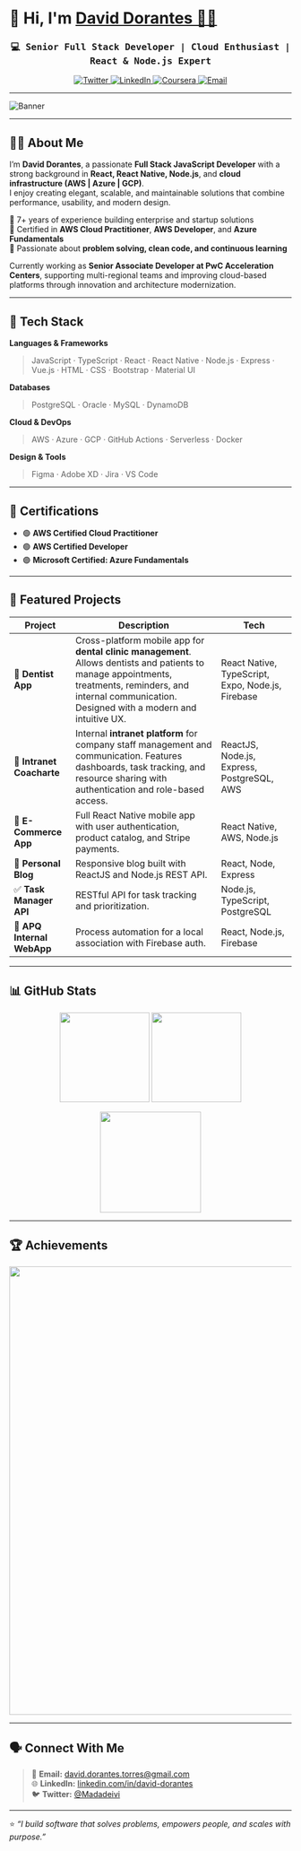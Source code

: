 # 👋 Hi, I'm [David Dorantes 🐱‍💻](https://github.com/Madadeivi)

<p align="center">
  <h3 align="center">
    <samp>💻 Senior Full Stack Developer | Cloud Enthusiast | React & Node.js Expert </samp>
  </h3>
</p>

<p align="center">
  <a href="https://twitter.com/Madadeivi">
    <img alt="Twitter" src="https://img.shields.io/badge/Twitter-1DA1F2?style=for-the-badge&logo=Twitter&logoColor=white"/>
  </a>
  <a href="https://www.linkedin.com/in/david-dorantes/">
    <img alt="LinkedIn" src="https://img.shields.io/badge/LinkedIn-0A66C2?style=for-the-badge&logo=Linkedin&logoColor=white"/>
  </a>
  <a href="https://www.coursera.org/user/7953af936bab85713073f93b81002b96">
    <img alt="Coursera" src="https://img.shields.io/badge/Coursera-0056D2?style=for-the-badge&logo=Coursera&logoColor=white"/>
  </a>
  <a href="mailto:david.dorantes.torres@gmail.com">
    <img alt="Email" src="https://img.shields.io/badge/Email-david.dorantes.torres%40gmail.com-red?style=for-the-badge&logo=gmail&logoColor=white"/>
  </a>
</p>

---

![Banner](https://user-images.githubusercontent.com/104551131/177440730-1f8ae586-165e-4e71-b68b-1b11440de83f.jpg)

---

## 🧑‍💻 About Me

I’m **David Dorantes**, a passionate **Full Stack JavaScript Developer** with a strong background in **React, React Native, Node.js**, and **cloud infrastructure (AWS | Azure | GCP)**.  
I enjoy creating elegant, scalable, and maintainable solutions that combine performance, usability, and modern design.  

🔹 7+ years of experience building enterprise and startup solutions  
🔹 Certified in **AWS Cloud Practitioner**, **AWS Developer**, and **Azure Fundamentals**  
🔹 Passionate about **problem solving, clean code, and continuous learning**  

Currently working as **Senior Associate Developer at PwC Acceleration Centers**, supporting multi-regional teams and improving cloud-based platforms through innovation and architecture modernization.

---

## 🚀 Tech Stack

**Languages & Frameworks**
> JavaScript · TypeScript · React · React Native · Node.js · Express · Vue.js · HTML · CSS · Bootstrap · Material UI  

**Databases**
> PostgreSQL · Oracle · MySQL · DynamoDB  

**Cloud & DevOps**
> AWS · Azure · GCP · GitHub Actions · Serverless · Docker  

**Design & Tools**
> Figma · Adobe XD · Jira · VS Code  

---

## 📜 Certifications

- 🟢 **AWS Certified Cloud Practitioner**  
- 🟢 **AWS Certified Developer**  
- 🟣 **Microsoft Certified: Azure Fundamentals**  

---

## 🧩 Featured Projects

| Project | Description | Tech |
|----------|--------------|------|
| 🦷 **Dentist App** | Cross-platform mobile app for **dental clinic management**. Allows dentists and patients to manage appointments, treatments, reminders, and internal communication. Designed with a modern and intuitive UX. | React Native, TypeScript, Expo, Node.js, Firebase |
| 🏢 **Intranet Coacharte** | Internal **intranet platform** for company staff management and communication. Features dashboards, task tracking, and resource sharing with authentication and role-based access. | ReactJS, Node.js, Express, PostgreSQL, AWS |
| 🛒 **E-Commerce App** | Full React Native mobile app with user authentication, product catalog, and Stripe payments. | React Native, AWS, Node.js |
| 📝 **Personal Blog** | Responsive blog built with ReactJS and Node.js REST API. | React, Node, Express |
| ✅ **Task Manager API** | RESTful API for task tracking and prioritization. | Node.js, TypeScript, PostgreSQL |
| 🧠 **APQ Internal WebApp** | Process automation for a local association with Firebase auth. | React, Node.js, Firebase |

---

## 📊 GitHub Stats

<p align="center">
  <img height="160em" src="https://github-readme-stats.vercel.app/api?username=Madadeivi&show_icons=true&theme=radical&count_private=true"/>
  <img height="160em" src="https://github-readme-streak-stats.herokuapp.com/?user=Madadeivi&theme=radical"/>
</p>

<p align="center">
  <img height="180em" src="https://github-readme-stats-eight-theta.vercel.app/api/top-langs/?username=Madadeivi&langs_count=10&theme=radical"/>
</p>

---

## 🏆 Achievements

<p align="center">
  <img width=800 src="https://github-profile-trophy.vercel.app/?username=Madadeivi&column=8&theme=onedark&no-frame=true&no-bg=true"/>
</p>

---

## 🗣️ Connect With Me

> 💌 **Email:** [david.dorantes.torres@gmail.com](mailto:david.dorantes.torres@gmail.com)  
> 🌐 **LinkedIn:** [linkedin.com/in/david-dorantes](https://www.linkedin.com/in/david-dorantes/)  
> 🐦 **Twitter:** [@Madadeivi](https://twitter.com/Madadeivi)  

---

⭐️ *“I build software that solves problems, empowers people, and scales with purpose.”*
